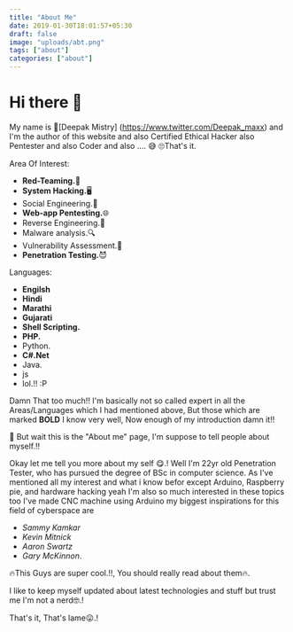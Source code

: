 ```yaml
---
title: "About Me"
date: 2019-01-30T18:01:57+05:30
draft: false
image: "uploads/abt.png"
tags: ["about"]
categories: ["about"]
---
```


# Hi there  🔗

My name is 👤[Deepak Mistry] (https://www.twitter.com/Deepak_maxx) and I'm the author of this website and also Certified Ethical Hacker also Pentester and also Coder and also .... 😅  🙄That's it.

Area Of Interest:

- **Red-Teaming.**🛑
- **System Hacking.**🖥
- Social Engineering.🧸
- **Web-app Pentesting.**🌐
- Reverse Engineering.🔄
- Malware analysis.🔍
- Vulnerability Assessment.📝
- **Penetration Testing.**😈

Languages:

- **Engilsh**
- **Hindi**
- **Marathi**
- **Gujarati**
- **Shell Scripting.**
- **PHP.**
- Python.
- **C#.Net**
- Java.
- js
- lol.!! :P

Damn That too much!! I'm basically not so called expert in all the Areas/Languages which I had mentioned above, But those which are marked **BOLD** I know very well, Now enough of my introduction damn it!!

🤔 But wait this is the "About me" page, I'm suppose to tell people about myself.!!

Okay let me tell you more about my self 😋.!
Well I'm 22yr old Penetration Tester, who has pursued  the degree of BSc in computer science. 
As I've mentioned all my interest and what i know befor except Arduino, Raspberry pie, and hardware hacking yeah I'm also so much interested in these topics too I've made CNC machine using Arduino my biggest inspirations for this field of cyberspace are

- *Sammy Kamkar*
- *Kevin Mitnick*
- *Aaron Swartz*
- *Gary McKinnon*.

🔥This Guys are super cool.!!, You should really read about them🔥.

I like to keep myself updated about latest technologies and stuff but trust me I'm not a nerd🤓.! 

That's it, That's lame😛.!
